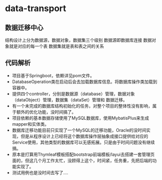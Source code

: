 # data-transport
## **数据迁移中心**
结构设计上分为数据源，数据对象，数据集三个级别
数据源即数据库连接
数据对象就是对应的每一个表
数据集就是表和表之间的关系

## **代码解析**
* 项目基于Springboot，依赖详见pom文件。
* DatabaseOperation类在启动后会去加载数据库信息。将数据库操作类加载到容器中。
* 提供四个controller，分别是数据源（database）管理，数据对象（dataObject）管理，数据集（dataSet）管理和 数据迁移。
* 有一个未完成的数据库结构初始化的任务，对整个项目的整体性没有影响，属于额外的优化功能，没时间搞了。
* 项目依赖的基本数据存储使用了MySQL数据库，使用MybatisPlus来生成mapper和实体类。
* 数据库迁移功能目前只实现了一个MySQL的迁移功能，Oracle的没时间实现，但是从程序设计上已经将这个数据库操作层抽象成接口提供给对应的Service使用，其他类型的数据库可以无感拓展。只是由于时间问题没有继续搞。
* 原本是打算用Thymleaf模板搭配bootstrap前端模板/layui去搭建一套管理页面的，但这几个月工作太忙，没顾得上这个，时间紧，任务重，先把后端的功能实现了。
* 测试用例也是没时间去写了....